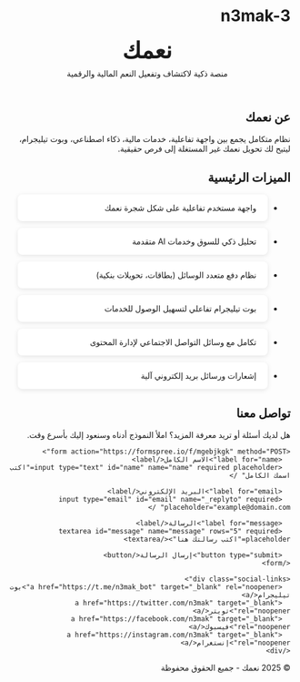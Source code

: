 # n3mak-3<!DOCTYPE html>
<html lang="ar" dir="rtl">
<head>
<meta charset="UTF-8" />
<meta name="viewport" content="width=device-width, initial-scale=1" />
<title>نعمك - منصة النعم الذكية</title>
<style>
  @import url('https://fonts.googleapis.com/css2?family=Cairo&display=swap');

  body {
    margin: 0;
    font-family: 'Cairo', sans-serif;
    background: #f7f9fc;
    color: #222;
    line-height: 1.6;
  }

  header {
    background: #0066cc;
    color: white;
    padding: 20px 15px;
    text-align: center;
  }
  header h1 {
    margin: 0;
    font-weight: 700;
    font-size: 2.5rem;
  }
  header p {
    margin: 8px 0 0;
    font-weight: 400;
  }

  main {
    max-width: 900px;
    margin: 40px auto;
    padding: 0 15px;
  }

  section {
    margin-bottom: 50px;
  }

  h2 {
    color: #0066cc;
    border-bottom: 3px solid #0066cc;
    padding-bottom: 8px;
    margin-bottom: 20px;
  }

  ul {
    list-style-type: none;
    padding: 0;
  }
  ul li {
    background: white;
    margin-bottom: 12px;
    padding: 15px 20px;
    border-radius: 8px;
    box-shadow: 0 2px 8px rgb(0 0 0 / 0.1);
    transition: box-shadow 0.3s ease;
  }
  ul li:hover {
    box-shadow: 0 4px 16px rgb(0 0 0 / 0.2);
  }

  /* نموذج التواصل */
  form {
    background: white;
    padding: 20px;
    border-radius: 8px;
    box-shadow: 0 2px 10px rgb(0 0 0 / 0.1);
    max-width: 500px;
    margin-top: 15px;
  }
  label {
    display: block;
    margin-bottom: 6px;
    font-weight: 600;
  }
  input, textarea {
    width: 100%;
    padding: 10px 12px;
    margin-bottom: 15px;
    border: 1px solid #ccc;
    border-radius: 6px;
    font-family: 'Cairo', sans-serif;
    font-size: 1rem;
    resize: vertical;
  }
  button {
    background: #0066cc;
    color: white;
    border: none;
    padding: 12px 25px;
    border-radius: 30px;
    cursor: pointer;
    font-weight: 600;
    font-size: 1.1rem;
    transition: background 0.3s ease;
  }
  button:hover {
    background: #004a99;
  }

  footer {
    background: #eee;
    text-align: center;
    padding: 15px 10px;
    font-size: 0.9rem;
    color: #555;
  }

  .social-links {
    margin-top: 25px;
    display: flex;
    justify-content: center;
    gap: 15px;
  }
  .social-links a {
    color: #0066cc;
    text-decoration: none;
    font-weight: 700;
    font-size: 1.2rem;
  }
  .social-links a:hover {
    color: #004a99;
  }

  @media (max-width: 600px) {
    header h1 {
      font-size: 1.8rem;
    }
    main {
      margin: 20px 10px;
    }
  }
</style>
</head>
<body>

<header>
  <h1>نعمك</h1>
  <p>منصة ذكية لاكتشاف وتفعيل النعم المالية والرقمية</p>
</header>

<main>
  <section id="about">
    <h2>عن نعمك</h2>
    <p>نظام متكامل يجمع بين واجهة تفاعلية، خدمات مالية، ذكاء اصطناعي، وبوت تيليجرام، ليتيح لك تحويل نعمك غير المستغلة إلى فرص حقيقية.</p>
  </section>

  <section id="features">
    <h2>الميزات الرئيسية</h2>
    <ul>
      <li>واجهة مستخدم تفاعلية على شكل شجرة نعمك</li>
      <li>تحليل ذكي للسوق وخدمات AI متقدمة</li>
      <li>نظام دفع متعدد الوسائل (بطاقات، تحويلات بنكية)</li>
      <li>بوت تيليجرام تفاعلي لتسهيل الوصول للخدمات</li>
      <li>تكامل مع وسائل التواصل الاجتماعي لإدارة المحتوى</li>
      <li>إشعارات ورسائل بريد إلكتروني آلية</li>
    </ul>
  </section>

  <section id="contact">
    <h2>تواصل معنا</h2>
    <p>هل لديك أسئلة أو تريد معرفة المزيد؟ املأ النموذج أدناه وسنعود إليك بأسرع وقت.</p>

    <form action="https://formspree.io/f/mgebjkgk" method="POST">
      <label for="name">الاسم الكامل</label>
      <input type="text" id="name" name="name" required placeholder="اكتب اسمك الكامل" />

      <label for="email">البريد الإلكتروني</label>
      <input type="email" id="email" name="_replyto" required placeholder="example@domain.com" />

      <label for="message">الرسالة</label>
      <textarea id="message" name="message" rows="5" required placeholder="اكتب رسالتك هنا"></textarea>

      <button type="submit">إرسال الرسالة</button>
    </form>

    <div class="social-links">
      <a href="https://t.me/n3mak_bot" target="_blank" rel="noopener">بوت تيليجرام</a>
      <a href="https://twitter.com/n3mak" target="_blank" rel="noopener">تويتر</a>
      <a href="https://facebook.com/n3mak" target="_blank" rel="noopener">فيسبوك</a>
      <a href="https://instagram.com/n3mak" target="_blank" rel="noopener">إنستغرام</a>
    </div>
  </section>
</main>

<footer>
  <p>© 2025 نعمك - جميع الحقوق محفوظة</p>
</footer>

</body>
</html>